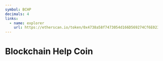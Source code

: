 ```yaml
---
symbol: BCHP
decimals: 4
links:
  - name: explorer
    url: https://etherscan.io/token/0x4738a58f7473054d166D569274Cf6E023034eC19
---
```


# Blockchain Help Coin
